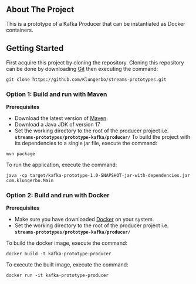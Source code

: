 ## About The Project
This is a prototype of a Kafka Producer that can be instantiated as Docker containers.
## Getting Started
First acquire this project by cloning the repository. Cloning this repository can be done by downloading [Git](https://git-scm.com/) then executing the command:
```
git clone https://github.com/Klungerbo/streams-prototypes.git
```
### Option 1: Build and run with Maven
**Prerequisites**
* Download the latest version of [Maven](https://maven.apache.org/).
* Download a Java JDK of version 17
* Set the working directory to the root of the producer project i.e. **`streams-prototypes/prototype-kafka/producer/`**
To build the project with its dependencies to a single jar file, execute the command:
```
mvn package
```
To run the application, execute the command:
```
java -cp target/kafka-prototype-1.0-SNAPSHOT-jar-with-dependencies.jar com.klungerbo.Main
```
### Option 2: Build and run with Docker
**Prerequisites**
* Make sure you have downloaded [Docker](https://www.docker.com/) on your system.
* Set the working directory to the root of the producer project i.e. **`streams-prototypes/prototype-kafka/producer/`**

To build the docker image, execute the command:
```
docker build -t kafka-prototype-producer
```

To execute the built image, execute the command:
```
docker run -it kafka-prototype-producer
```